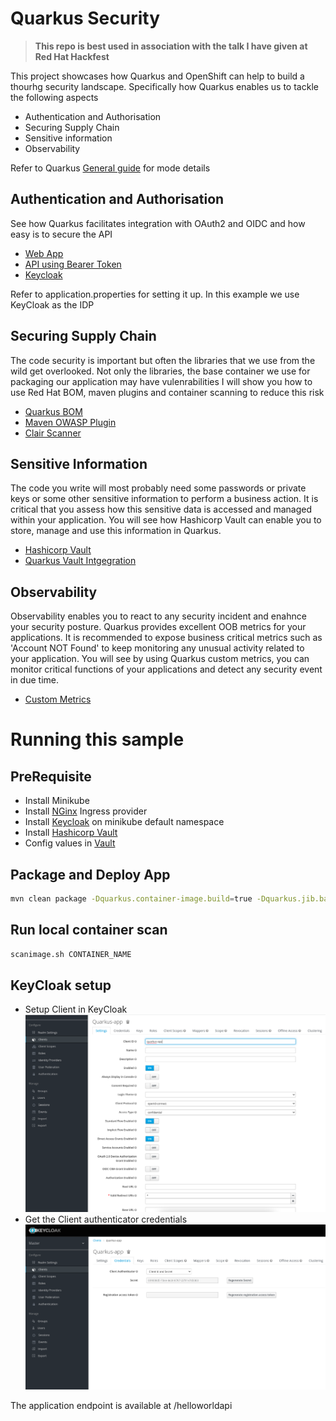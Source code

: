 # Quarkus Security

>  **This repo is best used in association with the talk I have given at Red Hat Hackfest**

This project showcases how Quarkus and OpenShift can help to build a thourhg security landscape.
Specifically how Quarkus enables us to tackle the following aspects

- Authentication and Authorisation
- Securing Supply Chain
- Sensitive information
- Observability

Refer to Quarkus [General guide](https://quarkus.io/guides/security) for mode details

## Authentication and Authorisation
See how Quarkus facilitates integration with OAuth2 and OIDC and how easy is to secure the API
- [Web App](https://quarkus.io/guides/security-openid-connect-web-authentication)
- [API using Bearer Token](https://quarkus.io/guides/security-openid-connect)
- [Keycloak](https://www.keycloak.org/operator/basic-deployment)

Refer to application.properties for setting it up. In this example we use KeyCloak as the IDP 

## Securing Supply Chain
The code security is important but often the libraries that we use from the wild get overlooked. 
Not only the libraries, the base container we use for packaging our application may have vulenrabilities
I will show you how to use Red Hat BOM, maven plugins and container scanning to reduce this risk
- [Quarkus BOM](https://quarkus.io/guides/platform)
- [Maven OWASP Plugin]()
- [Clair Scanner](https://github.com/arminc/clair-scanner/blob/master/example-run.sh)

## Sensitive Information
The code you write will most probably need some passwords or private keys or some other sensitive information to perform a business action.
It is critical that you assess how this sensitive data is accessed and managed within your application.
You will see how Hashicorp Vault can enable you to store, manage and use this information in Quarkus.
- [Hashicorp Vault](https://learn.hashicorp.com/tutorials/vault/kubernetes-minikube-raft)
- [Quarkus Vault Intgegration](https://quarkiverse.github.io/quarkiverse-docs/quarkus-vault/dev/index.html)

## Observability
Observability enables you to react to any security incident and enahnce your security posture.
Quarkus provides excellent OOB metrics for your applications. It is recommended to expose business critical metrics such as 'Account NOT Found'
to keep monitoring any unusual activity related to your application.
You will see by using Quarkus custom metrics, you can monitor critical functions of your applications and detect any security event in due time.
- [Custom Metrics](https://quarkus.io/guides/smallrye-metrics)


# Running this sample

## PreRequisite
- Install Minikube
- Install [NGinx](https://kubernetes.io/docs/tasks/access-application-cluster/ingress-minikube/) Ingress provider
- Install [Keycloak](https://www.keycloak.org/operator/basic-deployment) on minikube default namespace
- Install [Hashicorp Vault](https://learn.hashicorp.com/tutorials/vault/kubernetes-minikube-raft) 
- Config values in [Vault](https://quarkiverse.github.io/quarkiverse-docs/quarkus-vault/dev/vault-auth.html)

## Package and Deploy App
```bash
mvn clean package -Dquarkus.container-image.build=true -Dquarkus.jib.base-jvm-image=registry.access.redhat.com/ubi8/openjdk-11-runtime:1.14 -DskipTests=true
```

## Run local container scan
```bash
scanimage.sh CONTAINER_NAME
```

## KeyCloak setup
- Setup Client in KeyCloak
![img.png](img.png)
- Get the Client authenticator credentials
![img_1.png](img_1.png)

The application endpoint is available at /helloworldapi